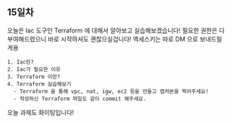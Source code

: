 ## 15일차

오늘은 Iac 도구인 Terraform 에 대해서 알아보고 실습해보겠습니다! 필요한 권한은 다 부여해드렸으니 바로 시작하셔도 괜찮으실겁니다! 액세스키는 따로 DM 으로 보내드릴게용

```
1. Iac란?
2. Iac가 필요한 이유
3. Terraform 이란?
4. Terraform 실습해보기
  - Terraform 을 통해 vpc, nat, igw, ec2 등을 만들고 캡처본을 찍어주세요!
  - 작성하신 Terraform 파일도 같이 commit 해주세요.
```

오늘 과제도 화이팅입니다!
